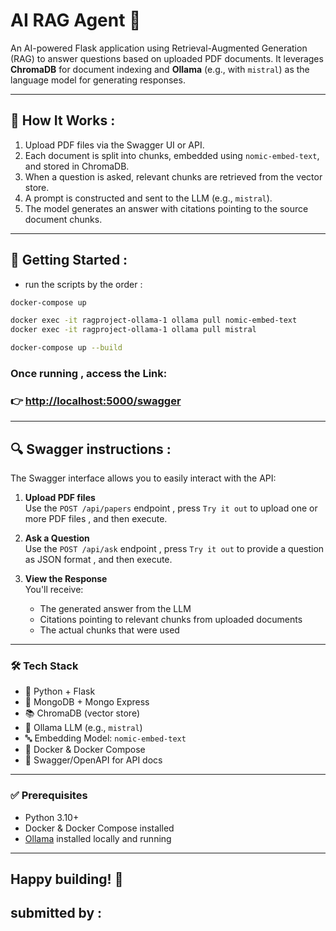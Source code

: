 # AI RAG Agent 🧠 

An AI-powered Flask application using Retrieval-Augmented Generation (RAG) to answer questions based on uploaded PDF documents. It leverages **ChromaDB** for document indexing and **Ollama** (e.g., with `mistral`) as the language model for generating responses.

---

## 🧪 How It Works  :

1. Upload PDF files via the Swagger UI or API.
2. Each document is split into chunks, embedded using `nomic-embed-text`, and stored in ChromaDB.
3. When a question is asked, relevant chunks are retrieved from the vector store.
4. A prompt is constructed and sent to the LLM (e.g., `mistral`).
5. The model generates an answer with citations pointing to the source document chunks.

---

## 🚀 Getting Started : 
- run the scripts by the order :
```bash
docker-compose up 
```
```bash
docker exec -it ragproject-ollama-1 ollama pull nomic-embed-text
docker exec -it ragproject-ollama-1 ollama pull mistral
```
```bash
docker-compose up --build
```

### Once running , access the Link:

### 👉 [http://localhost:5000/swagger](http://localhost:5000/swagger)

---

## 🔍 Swagger instructions :

The Swagger interface allows you to easily interact with the API:

1. **Upload PDF files**  
   Use the `POST /api/papers` endpoint , press `Try it out` to upload one or more PDF files , and then execute. 


1. **Ask a Question**  
   Use the `POST /api/ask` endpoint ,  press `Try it out` to provide a question as JSON format , and then execute.

2. **View the Response**  
   You'll receive:
   - The generated answer from the LLM
   - Citations pointing to relevant chunks from uploaded documents
   - The actual chunks that were used



---

### 🛠️ Tech Stack

- 🐍 Python + Flask
- 📄 MongoDB + Mongo Express
- 📚 ChromaDB (vector store)
- 🧠 Ollama LLM (e.g., `mistral`)
- 🔤 Embedding Model: `nomic-embed-text`
- 🐳 Docker & Docker Compose
- 🔎 Swagger/OpenAPI for API docs

---

### ✅ Prerequisites

- Python 3.10+
- Docker & Docker Compose installed
- [Ollama](https://ollama.com) installed locally and running
---
## **Happy building! 🚀**


## submitted by :
